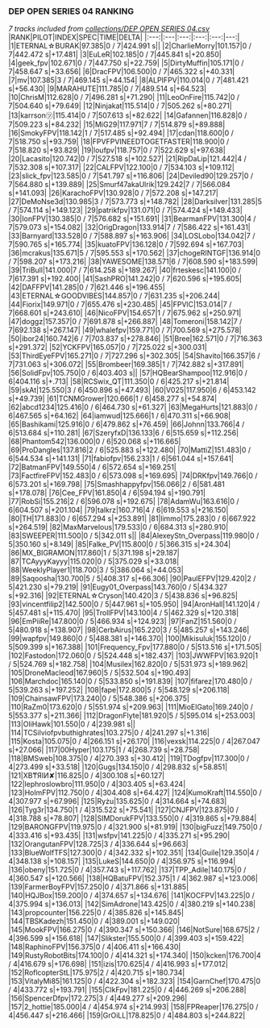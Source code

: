 ### DEP OPEN SERIES 04 RANKING
*7 tracks included from [collections/DEP OPEN SERIES 04.csv](/collections/DEP%20OPEN%20SERIES%2004.csv)*
|RANK|PILOT|INDEX|SPEC|TIME|DELTA|
|:---:|:---|:---:|:---:|:---:|---:|
|1|ETERNAL☆BURAK|97.385|0 / 7|424.991 s||
|2|CharlieMorry|101.157|0 / 7|442.472 s|+17.481|
|3|EuLeR|102.185|0 / 7|445.841 s|+20.850|
|4|geek_fpv|102.671|0 / 7|447.750 s|+22.759|
|5|DirtyMuffin|105.171|0 / 7|458.647 s|+33.656|
|6|DracFPV|106.500|0 / 7|465.322 s|+40.331|
|7|mv|107.385|3 / 7|469.145 s|+44.154|
|8|ALPIFPV|110.014|0 / 7|481.421 s|+56.430|
|9|MARAHUTE|111.785|0 / 7|489.514 s|+64.523|
|10|ChrisM|112.628|0 / 7|496.281 s|+71.290|
|11|LeoOnFire|115.742|0 / 7|504.640 s|+79.649|
|12|Ninjakat|115.514|0 / 7|505.262 s|+80.271|
|13|karrson㋡|115.414|0 / 7|507.613 s|+82.622|
|14|Gafannen|116.828|0 / 7|509.223 s|+84.232|
|15|MiG29|117.971|7 / 7|514.879 s|+89.888|
|16|SmokyFPV|118.142|1 / 7|517.485 s|+92.494|
|17|cdan|118.600|0 / 7|518.750 s|+93.759|
|18|FPVFPVINEEDTOGETFASTER|118.900|0 / 7|518.820 s|+93.829|
|19|loufpv|118.757|0 / 7|522.629 s|+97.638|
|20|Lacasito|120.742|0 / 7|527.518 s|+102.527|
|21|RipDaLip|121.442|4 / 7|532.308 s|+107.317|
|22|CALFPV|122.100|0 / 7|534.103 s|+109.112|
|23|slick_fpv|123.585|0 / 7|541.797 s|+116.806|
|24|Deviled90|129.257|0 / 7|564.880 s|+139.889|
|25|Smurf47akaUlrik|129.242|7 / 7|566.084 s|+141.093|
|26|KarachoFPV|130.928|0 / 7|572.208 s|+147.217|
|27|DeMoNse3d|130.985|3 / 7|573.773 s|+148.782|
|28|Darksilver|131.285|5 / 7|574.114 s|+149.123|
|29|patrikfpv|131.071|0 / 7|574.424 s|+149.433|
|30|IonFPV|130.385|0 / 7|576.682 s|+151.691|
|31|BearmanFPV|131.300|4 / 7|579.073 s|+154.082|
|32|OrigDragon|133.914|7 / 7|586.422 s|+161.431|
|33|Barnyard|133.528|0 / 7|588.897 s|+163.906|
|34|LOSLobo|134.042|7 / 7|590.765 s|+165.774|
|35|kuatoFPV|136.128|0 / 7|592.694 s|+167.703|
|36|mcrakus|135.671|5 / 7|595.553 s|+170.562|
|37|chogeRINTGF|136.914|0 / 7|598.207 s|+173.216|
|38|YAWESOME|138.571|6 / 7|608.590 s|+183.599|
|39|TriBull|141.000|7 / 7|614.258 s|+189.267|
|40|frteskesc|141.100|0 / 7|617.391 s|+192.400|
|41|SashPRO|141.242|0 / 7|620.596 s|+195.605|
|42|DAFFPV|141.285|0 / 7|621.446 s|+196.455|
|43|ETERNAL☆GOODVIBES|144.857|0 / 7|631.235 s|+206.244|
|44|Fiorix|149.971|0 / 7|655.476 s|+230.485|
|45|FPVlC|153.014|7 / 7|668.601 s|+243.610|
|46|NicoFPV|154.657|1 / 7|675.962 s|+250.971|
|47|doggz|157.357|0 / 7|691.878 s|+266.887|
|48|Tomeroni|158.142|7 / 7|692.138 s|+267.147|
|49|whalefpv|159.771|0 / 7|700.569 s|+275.578|
|50|ibor24|160.742|6 / 7|703.837 s|+278.846|
|51|Bree|162.571|0 / 7|716.363 s|+291.372|
|52|YCKFPV|165.057|0 / 7|725.022 s|+300.031|
|53|ThirdEyeFPV|165.271|0 / 7|727.296 s|+302.305|
|54|Shavito|166.357|6 / 7|731.063 s|+306.072|
|55|Brombeer|169.385|1 / 7|742.882 s|+317.891|
|56|SolidFpv|105.750|0 / 6|403.403 s||
|57|HQBearShampoo|112.916|0 / 6|404.116 s|+.713|
|58|RCSwix_QT|111.350|0 / 6|425.217 s|+21.814|
|59|skAt|125.550|3 / 6|450.896 s|+47.493|
|60|V025|117.950|6 / 6|453.142 s|+49.739|
|61|TCNMGrower|120.666|1 / 6|458.277 s|+54.874|
|62|abcd1234|125.416|0 / 6|464.730 s|+61.327|
|63|MegaHurts|121.883|0 / 6|467.565 s|+64.162|
|64|iamwud|125.666|1 / 6|470.311 s|+66.908|
|65|Bashikami|125.916|0 / 6|479.862 s|+76.459|
|66|Johnn|133.766|4 / 6|513.684 s|+110.281|
|67|SzeryfxD|136.133|6 / 6|515.659 s|+112.256|
|68|Phantom542|136.000|0 / 6|520.068 s|+116.665|
|69|ProDangles|137.816|2 / 6|525.883 s|+122.480|
|70|MattiZ|151.483|0 / 6|544.534 s|+141.131|
|71|fabiofpv|156.233|1 / 6|561.044 s|+157.641|
|72|BatmanFPV|149.550|4 / 6|572.654 s|+169.251|
|73|FactfireFPV|152.483|0 / 6|573.098 s|+169.695|
|74|DRKfpv|149.766|0 / 6|573.201 s|+169.798|
|75|Smashhappyfpv|156.066|2 / 6|581.481 s|+178.078|
|76|Cee_FPV|161.850|4 / 6|594.194 s|+190.791|
|77|RobSi|155.216|2 / 6|596.078 s|+192.675|
|78|AdamWu|163.616|0 / 6|604.507 s|+201.104|
|79|talkrz|160.716|4 / 6|619.553 s|+216.150|
|80|TH|171.883|0 / 6|657.294 s|+253.891|
|81|limmo|175.283|0 / 6|667.922 s|+264.519|
|82|MaxMarvelous|179.533|0 / 6|684.313 s|+280.910|
|83|SWEEPER|111.500|0 / 5|342.011 s||
|84|AlexeyStn_Overpass|119.980|0 / 5|350.160 s|+8.149|
|85|Falke_PV|115.800|0 / 5|366.315 s|+24.304|
|86|MX_BIGRAMON|117.860|1 / 5|371.198 s|+29.187|
|87|TCAyyyKayyy|115.020|0 / 5|375.029 s|+33.018|
|88|WeeklyPlayer1|118.700|3 / 5|386.064 s|+44.053|
|89|Saqoosha|130.700|5 / 5|408.317 s|+66.306|
|90|PaulEFPV|129.420|2 / 5|421.230 s|+79.219|
|91|Eugy01_Overpass|143.760|0 / 5|434.327 s|+92.316|
|92|ETERNAL☆Cryson|140.420|3 / 5|438.836 s|+96.825|
|93|vincentfilip2|142.500|0 / 5|447.961 s|+105.950|
|94|AronHall|141.120|4 / 5|457.481 s|+115.470|
|95|TrollFPV|143.100|4 / 5|462.329 s|+120.318|
|96|EmPiiRe|147.800|0 / 5|466.934 s|+124.923|
|97|FanZ|151.560|0 / 5|480.918 s|+138.907|
|98|CerbAirus|165.220|3 / 5|485.257 s|+143.246|
|99|wapfpv|149.860|0 / 5|488.381 s|+146.370|
|100|Mikisuluk|155.120|0 / 5|509.399 s|+167.388|
|101|Frequency_Fpv|177.880|0 / 5|513.516 s|+171.505|
|102|Fastodon|172.060|0 / 5|524.448 s|+182.437|
|103|JWWFPV|163.920|1 / 5|524.769 s|+182.758|
|104|Musilex|162.820|0 / 5|531.973 s|+189.962|
|105|DroneMacleod|167.960|5 / 5|532.504 s|+190.493|
|106|Marchdoc|165.140|0 / 5|533.850 s|+191.839|
|107|fifarez|170.480|0 / 5|539.263 s|+197.252|
|108|fape|172.800|5 / 5|548.129 s|+206.118|
|109|ChainsawFPV|173.240|0 / 5|548.386 s|+206.375|
|110|RaZm0|173.620|0 / 5|551.974 s|+209.963|
|111|MioElGato|169.240|0 / 5|553.377 s|+211.366|
|112|DragonFlyte|181.920|5 / 5|595.014 s|+253.003|
|113|OliHawk|101.550|0 / 4|239.981 s||
|114|TCSilviofpvbuthighrates|103.275|0 / 4|241.297 s|+1.316|
|115|Kosta|105.075|0 / 4|266.151 s|+26.170|
|116|vexsk|114.225|0 / 4|267.047 s|+27.066|
|117|00Hyper|103.175|1 / 4|268.739 s|+28.758|
|118|BMSweb|108.375|0 / 4|270.393 s|+30.412|
|119|TDogfpv|117.300|0 / 4|273.499 s|+33.518|
|120|Gugs|134.150|0 / 4|298.832 s|+58.851|
|121|XB₸ЯIИ✘|116.825|0 / 4|300.108 s|+60.127|
|122|lephroslowbro|111.950|0 / 4|303.405 s|+63.424|
|123|HolmFPV|112.750|0 / 4|304.408 s|+64.427|
|124|KumoKraft|114.550|0 / 4|307.977 s|+67.996|
|125|Ryżu|135.625|0 / 4|314.664 s|+74.683|
|126|Tyg3r|134.750|1 / 4|315.522 s|+75.541|
|127|CNJFPV|123.875|0 / 4|318.788 s|+78.807|
|128|SIMDorukFPV|133.550|0 / 4|319.865 s|+79.884|
|129|BARONGFPV|119.975|0 / 4|321.900 s|+81.919|
|130|bigFuzz|149.750|0 / 4|333.416 s|+93.435|
|131|wsfpv|141.225|0 / 4|335.271 s|+95.290|
|132|OrangutanFPV|128.725|3 / 4|336.644 s|+96.663|
|133|BlueWolfTFS|127.300|0 / 4|342.332 s|+102.351|
|134|Guile|129.350|4 / 4|348.138 s|+108.157|
|135|LukeS|144.650|0 / 4|356.975 s|+116.994|
|136|obeny|151.725|0 / 4|357.743 s|+117.762|
|137|TPP_Adile|140.175|0 / 4|360.547 s|+120.566|
|138|HQBatuFPV|152.375|1 / 4|362.987 s|+123.006|
|139|FarmerBoyFPV|157.250|0 / 4|371.866 s|+131.885|
|140|HQJBox|159.200|0 / 4|374.657 s|+134.676|
|141|KOCFPV|143.225|0 / 4|375.994 s|+136.013|
|142|SimAdrone|143.425|0 / 4|380.219 s|+140.238|
|143|propcounter|156.225|0 / 4|385.826 s|+145.845|
|144|TBSKadezh|151.450|0 / 4|389.001 s|+149.020|
|145|MookFPV|166.275|0 / 4|390.347 s|+150.366|
|146|NotSure|168.675|2 / 4|396.599 s|+156.618|
|147|Slikster|155.500|0 / 4|399.403 s|+159.422|
|148|RaphinoFPV|156.375|0 / 4|406.411 s|+166.430|
|149|RustyRobotBits|174.100|0 / 4|414.321 s|+174.340|
|150|kcken|176.700|4 / 4|416.679 s|+176.698|
|151|izis|170.625|4 / 4|416.993 s|+177.012|
|152|RoflcopterStL|175.975|2 / 4|420.715 s|+180.734|
|153|VitalyMi85|161.125|0 / 4|422.304 s|+182.323|
|154|GarnChef|170.475|0 / 4|433.772 s|+193.791|
|155|ClkFpv|181.225|0 / 4|446.269 s|+206.288|
|156|SpencerDfpv|172.275|3 / 4|449.277 s|+209.296|
|157|2_hottie|185.000|4 / 4|454.974 s|+214.993|
|158|FPReaper|176.275|0 / 4|456.447 s|+216.466|
|159|GrOiLL|178.825|0 / 4|484.803 s|+244.822|
